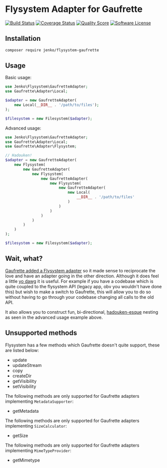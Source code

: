 # Flysystem Adapter for Gaufrette

[![Build Status](https://img.shields.io/travis/jenkoian/flysystem-gaufrette/master.svg?style=flat-square)](https://travis-ci.org/jenkoian/flysystem-gaufrette)
[![Coverage Status](https://img.shields.io/scrutinizer/coverage/g/jenkoian/flysystem-gaufrette.svg?style=flat-square)](https://scrutinizer-ci.com/g/jenkoian/flysystem-gaufrette/code-structure)
[![Quality Score](https://img.shields.io/scrutinizer/g/jenkoian/flysystem-gaufrette.svg?style=flat-square)](https://scrutinizer-ci.com/g/jenkoian/flysystem-gaufrette)
[![Software License](https://img.shields.io/badge/license-MIT-brightgreen.svg?style=flat-square)](LICENSE)

## Installation

```bash
composer require jenko/flysystem-gaufrette
```

## Usage

Basic usage:

```php
use Jenko\Flysystem\GaufretteAdapter;
use Gaufrette\Adapter\Local;

$adapter = new GaufretteAdapter(
    new Local(__DIR__ . '/path/to/files');
); 

$filesystem = new Filesystem($adapter);
```

Advanced usage:

```php
use Jenko\Flysystem\GaufretteAdapter;
use Gaufrette\Adapter\Local;
use Gaufrette\Adapter\Flysystem;

// Hadouken!
$adapter = new GaufretteAdapter(
    new Flysystem(
        new GaufretteAdapter(
            new Flysystem(
                new GaufretteAdapter(
                    new Flysystem(
                        new GaufretteAdapter(
                            new Local(
                                __DIR__ . '/path/to/files'
                            )
                        )
                    )
                )
            )
        )
    )
);

$filesystem = new Filesystem($adapter);
```

## Wait, what?

[Gaufrette added a Flysystem adapter](https://github.com/KnpLabs/Gaufrette/blob/master/doc/adapters/flysystem.md) so it made sense to reciprocate the love and have an adapter going in the other direction.
Although it does feel a little [yo dawg](https://cloud.githubusercontent.com/assets/993350/13571485/99fd5f90-e475-11e5-9f2c-04dea88713fd.png) it is useful. For example
if you have a codebase which is quite coupled to the flysystem API (legacy app, obv you wouldn't have done this) but wish to make a switch to Gaufrette, this will allow you to do so without having to go through 
your codebase changing all calls to the old API.

It also allows you to construct fun, bi-directional, [hadouken-esque](https://imgur.com/BtjZedW) nesting as seen in the advanced usage example above.

## Unsupported methods

Flysystem has a few methods which Gaufrette doesn't quite support, these are listed below:

* update
* updateStream
* copy
* createDir
* getVisibility
* setVisibility

The following methods are only supported for Gaufrette adapters implementing `MetadataSupporter`:

* getMetadata

The following methods are only supported for Gaufrette adapters implementing `SizeCalculator`:

* getSize

The following methods are only supported for Gaufrette adapters implementing `MimeTypeProvider`:

* getMimetype

